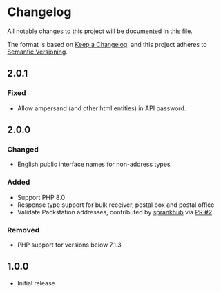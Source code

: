 # Changelog

All notable changes to this project will be documented in this file.

The format is based on [Keep a Changelog](https://keepachangelog.com/en/1.0.0/),
and this project adheres to [Semantic Versioning](https://semver.org/spec/v2.0.0.html).

## 2.0.1

### Fixed

- Allow ampersand (and other html entities) in API password.

## 2.0.0

### Changed

- English public interface names for non-address types

### Added

- Support PHP 8.0
- Response type support for bulk receiver, postal box and postal office
- Validate Packstation addresses, contributed by [sprankhub](https://github.com/sprankhub) via [PR #2](https://github.com/netresearch/deutschepost-sdk-addressfactory/pull/2).

### Removed

-  PHP support for versions below 7.1.3

## 1.0.0

- Initial release
